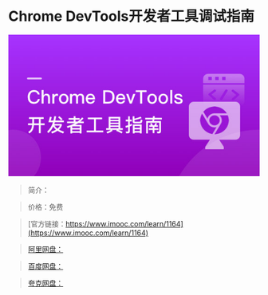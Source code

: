 # Chrome DevTools开发者工具调试指南

![img](../../assets/5fe4430b0001154c05400304.jpg)

> 简介：

> 价格：免费

> [官方链接：https://www.imooc.com/learn/1164](https://www.imooc.com/learn/1164)

> [阿里网盘：]()

> [百度网盘：]()

> [夸克网盘：]()
